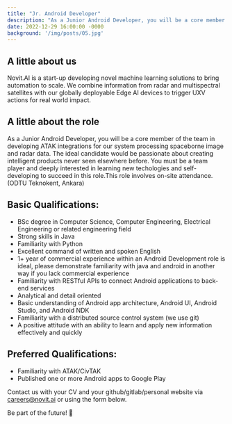 ```yaml
---
title: "Jr. Android Developer"
description: "As a Junior Android Developer, you will be a core member of the team in developing ATAK integrations for our system processing spaceborne image and radar data. The ideal candidate would be passionate about creating intelligent products never seen elsewhere before. You must be a team player and deeply interested in learning new techologies and self-developing to succeed in this role. This role involves on-site attendance. (ODTU Teknokent, Ankara)"
date: 2022-12-29 16:00:00 -0000
background: '/img/posts/05.jpg'
---
```



## A little about us

Novit.AI is a start-up developing novel machine learning solutions to bring automation to scale. We combine information from radar and multispectral satellites with our globally deployable Edge AI devices to trigger UXV actions for real world impact.

## A little about the role

As a Junior Android Developer, you will be a core member of the team in developing ATAK integrations for our system processing spaceborne image and radar data. The ideal candidate would be passionate about creating intelligent products never seen elsewhere before. You must be a team player and deeply interested in learning new techologies and self-developing to succeed in this role.This role involves on-site attendance. (ODTU Teknokent, Ankara)

## Basic Qualifications:
* BSc degree in Computer Science, Computer Engineering, Electrical Engineering or related engineering field
* Strong skills in Java
* Familiarity with Python
* Excellent command of written and spoken English
* 1+ year of commercial experience within an Android Development role is ideal, please demonstrate familiarity with java and android in another way if you lack commercial experience
* Familiarity with RESTful APIs to connect Android applications to back-end services
* Analytical and detail oriented
* Basic understanding of Android app architecture, Android UI, Android Studio, and Android NDK
* Familiarity with a distributed source control system (we use git)
* A positive attitude with an ability to learn and apply new information effectively and quickly


## Preferred Qualifications:
* Familiarity with ATAK/CivTAK
* Published one or more Android apps to Google Play

Contact us with your CV and your github/gitlab/personal website via careers@novit.ai or using the form below.

Be part of the future! 🚀


